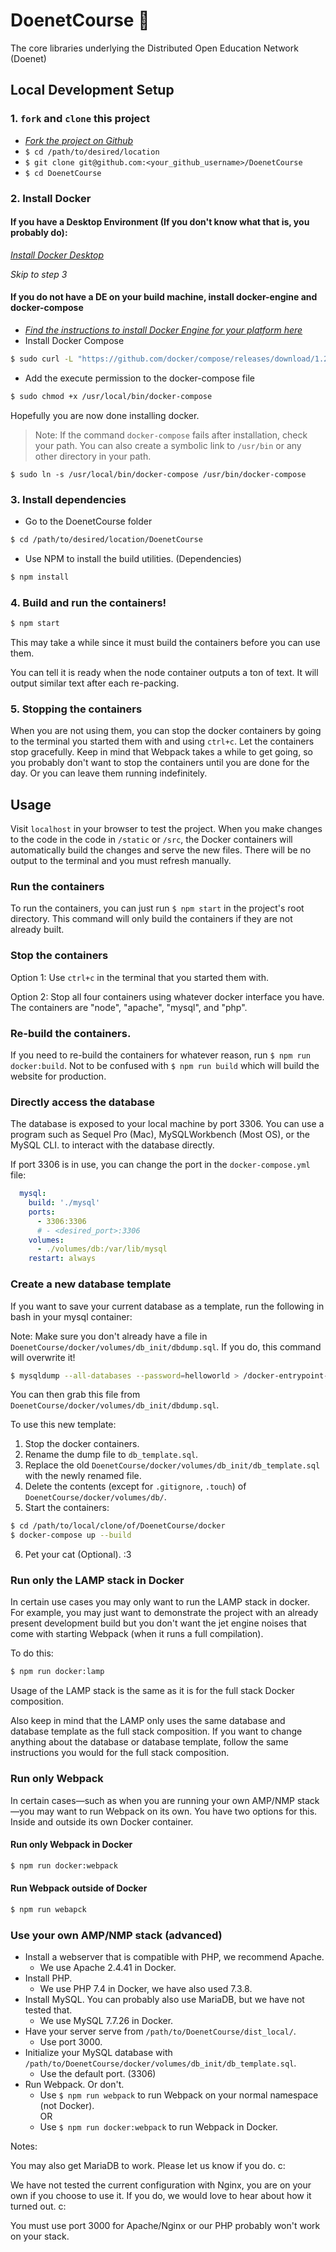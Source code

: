 # DoenetCourse 🍩
The core libraries underlying the Distributed Open Education Network (Doenet)

## Local Development Setup
### 1. `fork` and `clone` this project
- [_Fork the project on Github_](https://help.github.com/en/github/getting-started-with-github/fork-a-repo)
- `$ cd /path/to/desired/location`
- `$ git clone git@github.com:<your_github_username>/DoenetCourse`
- `$ cd DoenetCourse`

### 2. Install Docker
#### If you have a Desktop Environment (If you don't know what that is, you probably do):
[_Install Docker Desktop_](https://www.docker.com/products/docker-desktop)

_Skip to step 3_

#### If you do not have a DE on your build machine, install docker-engine and docker-compose

- [_Find the instructions to install Docker Engine for your platform here_](https://docs.docker.com/install/)
- Install Docker Compose  
```bash
$ sudo curl -L "https://github.com/docker/compose/releases/download/1.25.4/docker-compose-$(uname -s)-$(uname -m)" -o /usr/local/bin/docker-compose
```
- Add the execute permission to the docker-compose file
```bash
$ sudo chmod +x /usr/local/bin/docker-compose
```

Hopefully you are now done installing docker.

> Note: If the command `docker-compose` fails after installation, check your path. You can also create a symbolic link to `/usr/bin` or any other directory in your path.

`$ sudo ln -s /usr/local/bin/docker-compose /usr/bin/docker-compose`

### 3. Install dependencies
- Go to the DoenetCourse folder
```bash
$ cd /path/to/desired/location/DoenetCourse
```
- Use NPM to install the build utilities. (Dependencies)
```bash
$ npm install
```

### 4. Build and run the containers!
```bash
$ npm start
```
This may take a while since it must build the containers before you can use them.

You can tell it is ready when the node container outputs a ton of text. It will output similar text after each re-packing.

### 5. Stopping the containers
When you are not using them, you can stop the docker containers by going to the terminal you started them with and using `ctrl+c`. Let the containers stop gracefully. Keep in mind that Webpack takes a while to get going, so you probably don't want to stop the containers until you are done for the day. Or you can leave them running indefinitely.

## Usage
Visit `localhost` in your browser to test the project. When you make changes to the code in the code in `/static` or `/src`, the Docker containers will automatically build the changes and serve the new files. There will be no output to the terminal and you must refresh manually.

### Run the containers
To run the containers, you can just run `$ npm start` in the project's root directory. This command will only build the containers if they are not already built.

### Stop the containers
Option 1: Use `ctrl+c` in the terminal that you started them with.

Option 2: Stop all four containers using whatever docker interface you have. The containers are "node", "apache", "mysql", and "php".

### Re-build the containers.
If you need to re-build the containers for whatever reason, run `$ npm run docker:build`. Not to be confused with `$ npm run build` which will build the website for production.

### Directly access the database
The database is exposed to your local machine by port 3306. You can use a program such as Sequel Pro (Mac), MySQLWorkbench (Most OS), or the MySQL CLI. to interact with the database directly.

If port 3306 is in use, you can change the port in the `docker-compose.yml` file:
```yaml
  mysql:
    build: './mysql'
    ports:
      - 3306:3306
      # - <desired_port>:3306
    volumes:
      - ./volumes/db:/var/lib/mysql
    restart: always
```

### Create a new database template
If you want to save your current database as a template, run the following in bash in your mysql container:

Note: Make sure you don't already have a file in `DoenetCourse/docker/volumes/db_init/dbdump.sql`. If you do, this command will overwrite it!
```bash
$ mysqldump --all-databases --password=helloworld > /docker-entrypoint-initdb.d/dbdump.sql
```
You can then grab this file from `DoenetCourse/docker/volumes/db_init/dbdump.sql`.

To use this new template:
1. Stop the docker containers.
2. Rename the dump file to `db_template.sql`.
3. Replace the old `DoenetCourse/docker/volumes/db_init/db_template.sql` with the newly renamed file.
4. Delete the contents (except for `.gitignore`, `.touch`) of `DoenetCourse/docker/volumes/db/`.
5. Start the containers:
```bash
$ cd /path/to/local/clone/of/DoenetCourse/docker
$ docker-compose up --build
```
6. Pet your cat (Optional). :3

### Run only the LAMP stack in Docker
In certain use cases you may only want to run the LAMP stack in docker. For example, you may just want to demonstrate the project with an already present development build but you don't want the jet engine noises that come with starting Webpack (when it runs a full compilation).

To do this:
```bash
$ npm run docker:lamp
```

Usage of the LAMP stack is the same as it is for the full stack Docker composition.

Also keep in mind that the LAMP only uses the same database and database template as the full stack composition. If you want to change anything about the database or database template, follow the same instructions you would for the full stack composition.

### Run only Webpack
In certain cases—such as when you are running your own AMP/NMP stack—you may want to run Webpack on its own. You have two options for this. Inside and outside its own Docker container.

#### Run only Webpack in Docker
```bash
$ npm run docker:webpack
```

#### Run Webpack outside of Docker
```bash
$ npm run webapck
```

### Use your own AMP/NMP stack (advanced)
- Install a webserver that is compatible with PHP, we recommend Apache.
  - We use Apache 2.4.41 in Docker.
- Install PHP.
  - We use PHP 7.4 in Docker, we have also used 7.3.8.
- Install MySQL. You can probably also use MariaDB, but we have not tested that.
  - We use MySQL 7.7.26 in Docker.
- Have your server serve from `/path/to/DoenetCourse/dist_local/`.
  - Use port 3000.
- Initialize your MySQL database with `/path/to/DoenetCourse/docker/volumes/db_init/db_template.sql`.
  - Use the default port. (3306)
- Run Webpack. Or don't.
  - Use `$ npm run webpack` to run Webpack on your normal namespace (not Docker).  
OR
  - Use `$ npm run docker:webpack` to run Webpack in Docker.

Notes:

You may also get MariaDB to work. Please let us know if you do. c:

We have not tested the current configuration with Nginx, you are on your own if you choose to use it. If you do, we would love to hear about how it turned out. c:

You must use port 3000 for Apache/Nginx or our PHP probably won't work on your stack.

